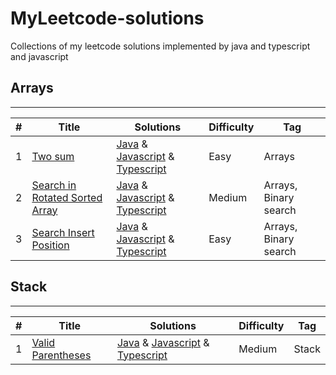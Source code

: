 # MyLeetcode-solutions
Collections of my leetcode solutions implemented by java and typescript and javascript


## Arrays
---------------------------------------------------------------------------------------



| # | Title | Solutions | Difficulty | Tag |
|---|-------|----------|------------|-----|
| 1 | [Two sum ](https://leetcode.com/problems/two-sum/)| [Java](./codes/Java/Leetcodes/src/main/TwoSum.java) & [Javascript](./codes/Javascript/Leetcodes/src/TwoSum.js) & [Typescript](./codes/Typescript/Leetcodes/src/TwoSum.ts)| Easy | Arrays |
| 2 | [Search in Rotated Sorted Array](https://leetcode.com/problems/search-in-rotated-sorted-array/) | [Java](./codes/Java/Leetcodes/src/main/Search%20in%20Rotated%20Sorted%20Array.java) & [Javascript](./codes/Javascript/Leetcodes/src/Search%20in%20Rotated%20Sorted%20Array.js) & [Typescript](./codes/Typescript/Leetcodes/src/Search%20in%20Rotated%20Sorted%20Array.ts) | Medium | Arrays, Binary search |
| 3 | [Search Insert Position](https://leetcode.com/problems/search-insert-position/) | [Java](./codes/Java/Leetcodes/src/main/Search%20Insert%20Position.java) & [Javascript](./codes/Javascript/Leetcodes/src/Search%20Insert%20Position.js) & [Typescript](./codes/Typescript/Leetcodes/src/Search%20Insert%20Position.ts)| Easy | Arrays, Binary search |

## Stack
---------------------------------------------------------------------------------------
| # | Title | Solutions | Difficulty | Tag |
|---|-------|----------|------------|-----|
| 1 | [Valid Parentheses ](https://leetcode.com/problems/valid-parentheses/)| [Java](./codes/Java/Leetcodes/src/main/Min%20Stack.java) & [Javascript](./codes/Javascript/Leetcodes/src/Min%20Stack.js) & [Typescript](./codes/Typescript/Leetcodes/src/Min%20stack.ts)| Medium | Stack |








